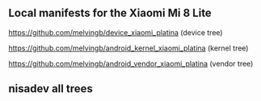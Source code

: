 ## Local manifests for the Xiaomi Mi 8 Lite

https://github.com/melvingb/device_xiaomi_platina (device tree)

https://github.com/melvingb/android_kernel_xiaomi_platina (kernel tree)

https://github.com/melvingb/android_vendor_xiaomi_platina (vendor tree)



## nisadev all trees
